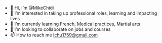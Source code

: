- 👋 Hi, I’m @MikeChidi
- 👀 I’m interested in taking up professional roles, learning and impacting lives
- 🌱 I’m currently learning French, Medical practices, Martial arts 
- 💞️ I’m looking to collaborate on jobs and courses
- 📫 How to reach me Ichu1759@gmail.com

<!---
MikeChidi/MikeChidi is a ✨ special ✨ repository because its `README.md` (this file) appears on your GitHub profile.
You can click the Preview link to take a look at your changes.
--->
